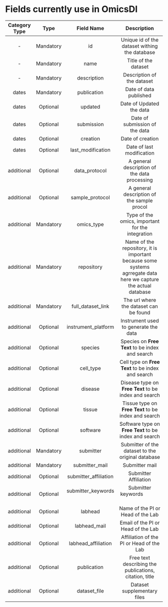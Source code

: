 # Fields currently use in OmicsDI

| Category Type  |   Type       | Field Name               |                   Description                    | 
|:--------------:|:------------:|:------------------------:|:------------------------------------------------:|
|       -        |   Mandatory  | id                       | Unique id of the dataset withing the database    |
|       -        |   Mandatory  | name                     | Title of the dataset                             |
|       -        |   Mandatory  | description              | Description of the dataset                       | 
|     dates      |   Mandatory  | publication              | Date of data published                           |
|     dates      |   Optional   | updated                  | Date of Updated the data                         | 
|     dates      |   Optional   | submission               | Date of submission of the data                   |
|     dates      |   Optional   | creation                 | Date of creation                                 |  
|     dates      |   Optional   | last_modification        | Date of last modification                        | 
|   additional   |   Optional   | data_protocol            | A general description of the data processing     | 
|   additional   |   Optional   | sample_protocol          | A general description of the sample procol       | 
|   additional   |   Mandatory  | omics_type               | Type of the omics, important for the integration | 
|   additional   |   Mandatory  | repository               | Name of the repository, it is important because some systems agrregate data here we capture the actual database |
|   additional   |   Mandatory  | full_dataset_link        | The url where the dataset can be found           | 
|   additional   |   Optional   | instrument_platform      | Instrument used to generate the data             |
|   additional   |   Optional   | species                  | Species on **Free Text** to be index and search  | 
|   additional   |   Optional   | cell_type                | Cell type on **Free Text** to be index and search| 
|   additional   |   Optional   | disease                  | Disease type on **Free Text** to be index and search|
|   additional   |   Optional   | tissue                   | Tissue type on **Free Text** to be index and search | 
|   additional   |   Optional   | software                 | Software type on **Free Text** to be index and search | 
|   additional   |   Mandatory  | submitter                | Submitter of the dataset to the original database | 
|   additional   |   Mandatory  | submitter_mail           | Submitter mail                                    | 
|   additional   |   Optional   | submitter_affiliation    | Submitter Affiliation                             | 
|   additional   |   Optional   | submitter_keywords       | Submitter keywords                                |  
|   additional   |   Optional   | labhead                  | Name of the PI or Head of the Lab                 |
|   additional   |   Optional   | labhead_mail             | Email of the PI or Head of the Lab                | 
|   additional   |   Optional   | labhead_affiliation      | Affiliation of the PI or Head of the Lab          | 
|   additional   |   Optional   | publication              | Free text describing the publications, citation, title | 
|   additional   |   Optional   | dataset_file             | Dataset supplementary files                        | 
